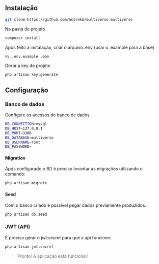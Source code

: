 ## Instalação

```bash
git clone https://github.com/andrekb/multiverso multiverso
```

Na pasta do projeto
```bash
composer install
```

Após feito a instalação, criar o arquivo .env (usar o .example para a base)
```bash
mv .env.example .env
```

Gerar a key do projeto
```bash
php artisan key:generate
```

## Configuração
### Banco de dados

Configure os acessos do banco de dados
```bash
DB_CONNECTION=mysql
DB_HOST=127.0.0.1
DB_PORT=3306
DB_DATABASE=multiverso
DB_USERNAME=root
DB_PASSWORD=
```
#### Migration
Após configurado o BD é preciso levantar as migrações utilizando o comando:
```bash
php artisan migrate
```

#### Seed
Com o banco criado é possível pegar dados previamente produzidos.
```bash
php artisan db:seed
```

### JWT (API)
É preciso gerar o jwt:secret para que a api funcione:
```bash
php artisan jwt:secret
```

> Pronto! A aplicação está funcional!



